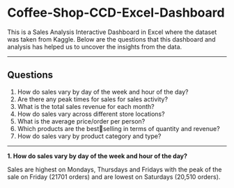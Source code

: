 # Coffee-Shop-CCD-Excel-Dashboard
This is a Sales Analysis Interactive Dashboard in Excel where the dataset was taken from Kaggle. Below are the questions that this dashboard and analysis has helped us to uncover the insights from the data.

---
## Questions
1. How do sales vary by day of the week and hour of the day?
2. Are there any peak times for sales for sales activity?
3. What is the total sales revenue for each month?
4. How do sales vary across different store locations?
5. What is the average price/order per person?
6. Which products are the bestselling in terms of quantity and revenue?
7. How do sales vary by product category and type?
 ---
**1. How do sales vary by day of the week and hour of the day?**

Sales are highest on Mondays, Thursdays and Fridays with the peak of the sale on Friday (21701 orders) and are lowest on Saturdays (20,510 orders).

